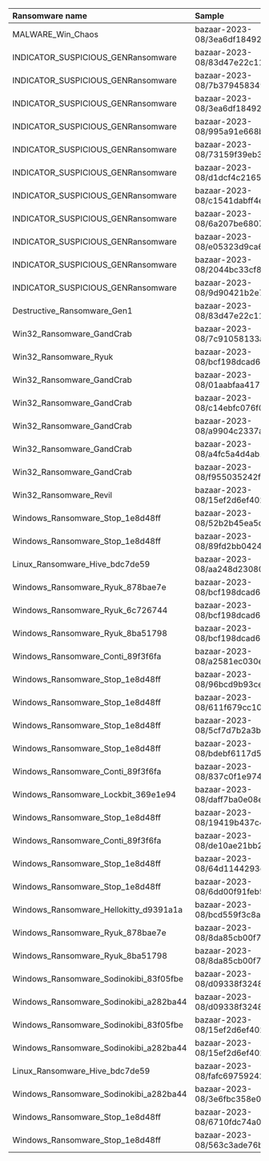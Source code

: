 | Ransomware name                        | Sample                                                                              |
|:---------------------------------------|:------------------------------------------------------------------------------------|
| MALWARE_Win_Chaos                      | bazaar-2023-08/3ea6df18492d21811421659c4cf9b88e64c316f2bef8a19766b0c79012476cac.exe |
| INDICATOR_SUSPICIOUS_GENRansomware     | bazaar-2023-08/83d47e22c111e450eded98abc855449cf42ec1916c9b92b47d18bd951b74b890.exe |
| INDICATOR_SUSPICIOUS_GENRansomware     | bazaar-2023-08/7b379458349f338d22093bb634b60b867d7fd1873cbd7c65c445f08e73cbb1f6.exe |
| INDICATOR_SUSPICIOUS_GENRansomware     | bazaar-2023-08/3ea6df18492d21811421659c4cf9b88e64c316f2bef8a19766b0c79012476cac.exe |
| INDICATOR_SUSPICIOUS_GENRansomware     | bazaar-2023-08/995a91e668b85a992c8a71aed191fa0fafa3b1606bf205bef93a2457786de555.exe |
| INDICATOR_SUSPICIOUS_GENRansomware     | bazaar-2023-08/73159f39eb305727b645fd77392deb7ad72687830cd20cc8f94db55bce8a85a6.exe |
| INDICATOR_SUSPICIOUS_GENRansomware     | bazaar-2023-08/d1dcf4c2165f3cf5729ba76e1ee80f4709d8e7eca7a6c29ceffc5fc6b09660fe.exe |
| INDICATOR_SUSPICIOUS_GENRansomware     | bazaar-2023-08/c1541dabff4ef4cadea71595847685b69a3d61c0dc858357bcb9a275e12fc1f3.exe |
| INDICATOR_SUSPICIOUS_GENRansomware     | bazaar-2023-08/6a207be6807f1ea51f0bdeeb89e3ea4f0560f48f9b7ed3ed4ea68a212e2714ca.exe |
| INDICATOR_SUSPICIOUS_GENRansomware     | bazaar-2023-08/e05323d9ca6df47d9add5b2f757ea2490ebd11dfe1b56b82a9e93ba9d814e162.exe |
| INDICATOR_SUSPICIOUS_GENRansomware     | bazaar-2023-08/2044bc33cf855b4add30312da75ac8daa408197408da88ecd520d90bdef550ff.exe |
| INDICATOR_SUSPICIOUS_GENRansomware     | bazaar-2023-08/9d90421b2e7afff3634a9b1590a165c07995d9e4f171e143c131d540147ec556.exe |
| Destructive_Ransomware_Gen1            | bazaar-2023-08/83d47e22c111e450eded98abc855449cf42ec1916c9b92b47d18bd951b74b890.exe |
| Win32_Ransomware_GandCrab              | bazaar-2023-08/7c91058133a449a21c3032d23853121b90fc990a8f5a33e8eb12497230a49399.exe |
| Win32_Ransomware_Ryuk                  | bazaar-2023-08/bcf198dcad63d6b5498c5ec47b74ec71795cded5113ffeecb511f6f1fc63ab48.exe |
| Win32_Ransomware_GandCrab              | bazaar-2023-08/01aabfaa4177d8d4953a65e8c0d92df98d5eb9a3b8d557a369301660a252f550.exe |
| Win32_Ransomware_GandCrab              | bazaar-2023-08/c14ebfc076f06e2194587fd7246a520c648f78c4ed730be88c6f6deb0ae1f70a.exe |
| Win32_Ransomware_GandCrab              | bazaar-2023-08/a9904c2337a9da922093cc51e185dc1ef2744db6ccacf46968b36698ce6a0f1d.exe |
| Win32_Ransomware_GandCrab              | bazaar-2023-08/a4fc5a4d4ab1c6834e63f2e3d7e9dcd5e874357c0cb5673215e97d67752b4a8f.exe |
| Win32_Ransomware_GandCrab              | bazaar-2023-08/f955035242ffa9bde3904e1c51b491ba81b76e16e912c5ed292efcaf55b04c1b.exe |
| Win32_Ransomware_Revil                 | bazaar-2023-08/15ef2d6ef402a46165be39d9dbc0081cf28ebca0f407306dd80ac3a73a32c07b.exe |
| Windows_Ransomware_Stop_1e8d48ff       | bazaar-2023-08/52b2b45ea5d9d4871a9447c0f379ac85704447de2007b54073af0c30f7fbf488.exe |
| Windows_Ransomware_Stop_1e8d48ff       | bazaar-2023-08/89fd2bb04241c20ad5c4b121ef76ad7bc562a88454406e7ee4a2eba7c7cb46c3.exe |
| Linux_Ransomware_Hive_bdc7de59         | bazaar-2023-08/aa248d230808d4ec3ecaca3f4a05b405dfad6a34481903dc31c7d7ff6f137115.elf |
| Windows_Ransomware_Ryuk_878bae7e       | bazaar-2023-08/bcf198dcad63d6b5498c5ec47b74ec71795cded5113ffeecb511f6f1fc63ab48.exe |
| Windows_Ransomware_Ryuk_6c726744       | bazaar-2023-08/bcf198dcad63d6b5498c5ec47b74ec71795cded5113ffeecb511f6f1fc63ab48.exe |
| Windows_Ransomware_Ryuk_8ba51798       | bazaar-2023-08/bcf198dcad63d6b5498c5ec47b74ec71795cded5113ffeecb511f6f1fc63ab48.exe |
| Windows_Ransomware_Conti_89f3f6fa      | bazaar-2023-08/a2581ec030e1fb08e26ddc61b11445286aaf7271932146e7e1442a49fff734de.exe |
| Windows_Ransomware_Stop_1e8d48ff       | bazaar-2023-08/96bcd9b93ceba1b42e9bbbe07e20750ada32ac67a89e2bf6a4e01c9b161ca122.exe |
| Windows_Ransomware_Stop_1e8d48ff       | bazaar-2023-08/611f679cc10f8ed05846a59c184c334363d770583f4e0e806bac21e51dbfb853.exe |
| Windows_Ransomware_Stop_1e8d48ff       | bazaar-2023-08/5cf7d7b2a3b453d04e0d30b3eb580cbb963939478fc1206496f619698fb63490.exe |
| Windows_Ransomware_Stop_1e8d48ff       | bazaar-2023-08/bdebf6117d598f14d49d5348c8b7c0d622f0038523ee529154cceb5c4b39851b.exe |
| Windows_Ransomware_Conti_89f3f6fa      | bazaar-2023-08/837c0f1e9749121e4f8204c2b5546964c10d4e3d85a514458c35cbc021762d5c.exe |
| Windows_Ransomware_Lockbit_369e1e94    | bazaar-2023-08/daff7ba0e08e663f81f9b13a759221cb626b0e5cf45a6b17bb4d65663023cf78.exe |
| Windows_Ransomware_Stop_1e8d48ff       | bazaar-2023-08/19419b437c400939e496ad97da0e268735aa3513d77dc378662efe36324bdea9.exe |
| Windows_Ransomware_Conti_89f3f6fa      | bazaar-2023-08/de10ae21bb262728c616a707f90aa05088c9d8f2b810fc0f2fb1bddcf9aba938.exe |
| Windows_Ransomware_Stop_1e8d48ff       | bazaar-2023-08/64d1144293e91b56860209f6f72b4b24ddfe5c32d4366f67684bc572350b30ea.exe |
| Windows_Ransomware_Stop_1e8d48ff       | bazaar-2023-08/6dd00f91feb5b3a755f3dee952d800d13544d451cedf6aca1eaee938d7afb030.exe |
| Windows_Ransomware_Hellokitty_d9391a1a | bazaar-2023-08/bcd559f3c8a3c9b8887e1e2a8935fc373e17874729587f3a87fae4044ce23001.exe |
| Windows_Ransomware_Ryuk_878bae7e       | bazaar-2023-08/8da85cb00f7ba5e8c23b058d31a4b169c18936a8f7181015ce27e871d8b8cccd.exe |
| Windows_Ransomware_Ryuk_8ba51798       | bazaar-2023-08/8da85cb00f7ba5e8c23b058d31a4b169c18936a8f7181015ce27e871d8b8cccd.exe |
| Windows_Ransomware_Sodinokibi_83f05fbe | bazaar-2023-08/d09338f3248b7c43b4c58274d453732fca910a0cee2ca50a2b72fe0364fb615c.exe |
| Windows_Ransomware_Sodinokibi_a282ba44 | bazaar-2023-08/d09338f3248b7c43b4c58274d453732fca910a0cee2ca50a2b72fe0364fb615c.exe |
| Windows_Ransomware_Sodinokibi_83f05fbe | bazaar-2023-08/15ef2d6ef402a46165be39d9dbc0081cf28ebca0f407306dd80ac3a73a32c07b.exe |
| Windows_Ransomware_Sodinokibi_a282ba44 | bazaar-2023-08/15ef2d6ef402a46165be39d9dbc0081cf28ebca0f407306dd80ac3a73a32c07b.exe |
| Linux_Ransomware_Hive_bdc7de59         | bazaar-2023-08/fafc6975924220c79656a8c6719937bcfc80d2166f1351120021774d24bb1fd2.elf |
| Windows_Ransomware_Sodinokibi_a282ba44 | bazaar-2023-08/3e6fbc358e0204cb67a41b05771fac74f1b49737c7ab7138e415c7e9628ef545.exe |
| Windows_Ransomware_Stop_1e8d48ff       | bazaar-2023-08/6710fdc74a03a3a89dda4a3e29c6cfd1be93bf8a76a53214409f4ef972d3b5bf.exe |
| Windows_Ransomware_Stop_1e8d48ff       | bazaar-2023-08/563c3ade76b19c229cce52b3aecd01ff9d02157258352073dbe4bc9d1791adf5.exe |
